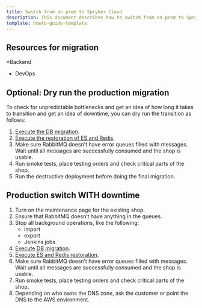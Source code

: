 ```yaml
---
title: Switch from on prem to Spryker Cloud
description: This document describes how to switch from on prem to Spryker Cloud.
template: howto-guide-template
---
```



## Resources for migration

*Backend
* DevOps

## Optional: Dry run the production migration

To check for unpredictable bottlenecks and get an idea of how long it takes to transition and get an idea of downtime, you can dry run the transition as follows:

1. [Execute the DB migration](/docs/scos/dev/migration-program/migration-to-paas/paas-migration-documents/migrate-existing-db-driver-to-mariadb.html).
2. [Execute the restoration of  ES and Redis](docs/scos/dev/migration-program/migration-to-paas/paas-migration-documents/restore-elasticsearch-and-redis.html).
3. Make sure RabbitMQ doesn't have error queues filled with messages.
    Wait until all messages are successfully consumed and the shop is usable.
5. Run smoke tests, place testing orders and check critical parts of the shop.
6. Run the destructive deployment before doing the final migration.

## Production switch WITH downtime

1. Turn on the maintenance page for the existing shop.
2. Ensure that RabbitMQ doesn’t have anything in the queues.
3. Stop all background operations, like the following:
    * import
    * export
    * Jenkins jobs
4. [Execute DB migration](/docs/scos/dev/migration-program/migration-to-paas/paas-migration-documents/migrate-existing-db-driver-to-mariadb.html).
5. [Execute ES and Redis restoration](docs/scos/dev/migration-program/migration-to-paas/paas-migration-documents/restore-elasticsearch-and-redis.html).
6. Make sure RabbitMQ doesn’t have error queues filled with messages.
    Wait until all messages are successfully consumed and the shop is usable.
8. Run smoke tests, place testing orders and check critical parts of the shop.
9. Depending on who owns the DNS zone, ask the customer or point the DNS to the AWS environment.
